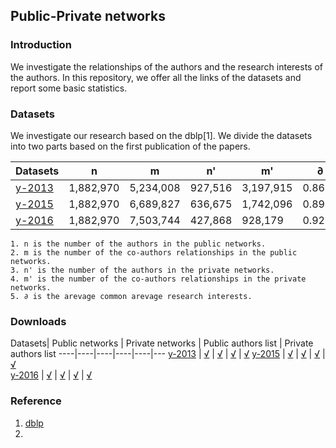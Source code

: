 ## Public-Private networks ##

### Introduction ###

We investigate the relationships of the authors and the research interests of the authors. In this repository, we offer all the links of the datasets and report some basic statistics. 

### Datasets ###

We investigate our research based on the dblp[1]. We divide the datasets into two parts based on the first publication of the papers. 

Datasets| n | m | n' | m'| ∂ 
----|----|----|----|----|---
[y-2013]() | 1,882,970 | 5,234,008 | 927,516 | 3,197,915 | 0.8654
[y-2015]() | 1,882,970 | 6,689,827 | 636,675 | 1,742,096 | 0.8977
[y-2016]() | 1,882,970 | 7,503,744 | 427,868 |  928,179  | 0.921
	
	1. n is the number of the authors in the public networks.
	2. m is the number of the co-authors relationships in the public networks.
	3. n' is the number of the authors in the private networks.
	4. m' is the number of the co-authors relationships in the private networks.
	5. ∂ is the arevage common arevage research interests. 

### Downloads ###
Datasets| Public networks | Private networks | Public authors list | Private authors list 
----|----|----|----|----|---
[y-2013]() | [√](https://drive.google.com/file/d/1JvZeZnM7-oUsRtC2WyskOWLaHOjtTvoz/view?usp=sharing) | [√](https://drive.google.com/file/d/1EyQzjfyC5qUd1Hs1JyWGOIQOxru4whxa/view?usp=sharing) | [√](https://drive.google.com/file/d/1biPxG2xAvXrESVHru_Mu5LazWRB4zmZ9/view?usp=sharing) | [√](https://drive.google.com/file/d/1VgYL_KRdbw9oE5U6VntVp4Ws9sFhdrxF/view?usp=sharing) 
[y-2015]() | [√]() | [√]() | [√]() | [√]()  
[y-2016]() | [√]() | [√]() | [√]() | [√]()  

### Reference ###

1. [dblp](http://dblp.uni-trier.de)
2. 